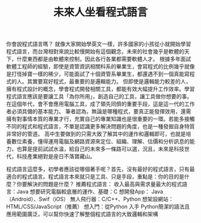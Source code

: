 ﻿---
layout: post
title: 未來人坐看程式語言
img:
tag: [程式語言學習, 程式語言推薦, 經濟前瞻]
---

你會說程式語言嗎？
   就像大家開始學英文一樣，許多國家的小孩從小就開始學習程式語言，而台灣相對來說比較慢開始有這個觀念，未來的社會幾乎是軟體的天下，什麼東西都是由軟體來控制，因此各行各業都需要軟體人才。
    根據多年面試軟體工程師的經驗，即使是資管資訊相關科系的畢業生，會寫程式的比例幾乎就像是打怪掉寶一樣的稀少，可能面試了十個資管系畢業生，都還遇不到一個真能寫程式的人。其實要寫好程式，最重要的是邏輯能力。
    但即使是邏輯能力較差的人，擁有程式設計的概念，學會程式開發相關工具，都能有效大幅提升工作效率。學習程式語言應該是要讓工具「為你所用」，創造自己的工具，讓工具做你想要的事。在這個年代，會不會應用電腦工具，成了領先同儕的重要手段，這是這一代的工作者必須具備的基本能力。
    筆者認為，無論是哪種程式，要真正能發揮效用，還需擁有對事情本質的專業才行，充實自己的專業知識也是很重要的一環。若能多接觸不同的程式和程式語言，不單是認識更多解決問題的角度，也是一種發掘自身特質非常好的管道。
    高中生要做到的只需大致了解其中的運作和邏輯即可，也就是培養數位素養，懂得運用電腦及網路資源來定位、組織、理解、估價和分析訊息的能力，也算是提前試試水溫，給自己的未來多一條路可以選，況且，未來是科技世代，科技產業絕對是座日不落寶藏山。

程式語言這麼多，初學者應該從哪個著手呢？首先，沒有最好的程式語言，只有最適合的程式語言。程式語言本來就只是工具、只是手段，重點是：你的目的是什麼？你要解決的問題是什麼？
推薦程式語言：
收入最高與需求量最大的程式語言：Java
想要研究電腦較底層的運作、基礎：C
想開發App： Java（Android）、Swif（iOS）
無人飛行器：C/C++、Python
想架設網站：HTML/CSS/JavaScript（推薦）
想入門：從Python 入手
Python簡潔的語法且應用範圍廣泛，可以幫你快速了解整個程式語言的大致邏輯和架構


